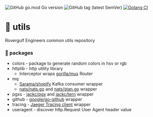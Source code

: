 ![GitHub go.mod Go version](https://img.shields.io/github/go-mod/go-version/rovergulf/utils)
![GitHub tag (latest SemVer)](https://img.shields.io/github/v/tag/rovergulf/utils)
[![Golang CI](https://github.com/rovergulf/utils/actions/workflows/main.yml/badge.svg)](https://github.com/rovergulf/utils/actions/workflows/main.yml)

# 🚜 utils
Rovergulf Engineers common utils repository

### 🦍 packages
- colors - package to generate random colors in hsv or rgb
- httplib - http utility library
  - Interceptor wraps [gorilla/mux](https://github.com/gorilla/mux) Router
- mq
  - [Sarama/shopify]([jackc/pgx](https://github.com/Sarama/shopify)) Kafka consumer wrapper
  - [nats/nats.go](https://github.com/nats-io/nats.go) and [nats/stan.go](https://github.com/nats-io/stan.go) wrapper
- pgxs - [jackc/pgx](https://github.com/jackc/pgx) and [jackc/tern](https://github.com/jackc/tern) wrapper
- github - [google/go-github](https://github.com/google/go-github) wrapper
- tracing - [Jaeger Tracing client](github.com/uber/jaeger-client-go) wrapper
- useragent - discover http.Request User Agent header value
